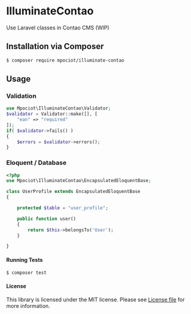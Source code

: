 IlluminateContao
================
Use Laravel classes in Contao CMS (WIP)

## Installation via Composer
``` bash
$ composer require mpociot/illuminate-contao
```

## Usage

### Validation
```php
use Mpociot\IlluminateContao\Validator;
$validator = Validator::make([], [
	"ean" => "required"
]);
if( $validator->fails() )
{
	$errors = $validator->errors();
}
```

### Eloquent / Database
```php
<?php
use Mpociot\IlluminateContao\EncapsulatedEloquentBase;

class UserProfile extends EncapsulatedEloquentBase
{

	protected $table = "user_profile";

	public function user()
	{
		return $this->belongsTo('User');
	}

}

```

#### Running Tests
``` bash
$ composer test
```


#### License
This library is licensed under the MIT license. Please see [License file](LICENSE.md) for more information.
